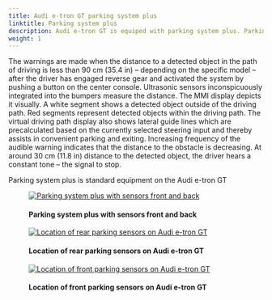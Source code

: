```yaml
---
title: Audi e-tron GT parking system plus
linktitle: Parking system plus
description: Audi e-tron GT is equiped with parking system plus. Parking system plus informs the driver, visually and audibly, about obstacles in front of and behind the vehicle.
weight: 1
---
```

<!-- markdownlint-disable MD033 -->
 The warnings are made when the distance to a detected object in the path of driving is less than 90 cm (35.4 in) – depending on the specific model – after the driver has engaged reverse gear and activated the system by pushing a button on the center console. Ultrasonic sensors inconspicuously integrated into the bumpers measure the distance. The MMI display depicts it visually. A white segment shows a detected object outside of the driving path. Red segments represent detected objects within the driving path. The virtual driving path display also shows lateral guide lines which are precalculated based on the currently selected steering input and thereby assists in convenient parking and exiting. Increasing frequency of the audible warning indicates that the distance to the obstacle is decreasing. At around 30 cm (11.8 in) distance to the detected object, the driver hears a constant tone – the signal to stop.

 Parking system plus is standard equipment on the Audi e-tron GT


<figure>
    <a href="https://media.electrichasgoneaudi.net/multimedia/models/e-tron-gt/technology/drivingassistance/parkingsystemplus/parkingsystemplus.jpg">
        <img src="https://media.electrichasgoneaudi.net/multimedia/models/e-tron-gt/technology/drivingassistance/parkingsystemplus/parkingsystempluss.jpg"
        alt="Parking system plus with sensors front and back" title="Parking system plus with sensors front and back">
    </a>
    <figcaption><h4>Parking system plus with sensors front and back</h4></figcaption>
</figure>

<figure>
    <a href="https://media.electrichasgoneaudi.net/multimedia/models/e-tron-gt/technology/drivingassistance/parkingsystemplus/sensorsrear.jpg">
        <img src="https://media.electrichasgoneaudi.net/multimedia/models/e-tron-gt/technology/drivingassistance/parkingsystemplus/sensorsrears.jpg"
        alt="Location of rear parking sensors on Audi e-tron GT" title="Location of rear parking sensors on Audi e-tron GT">
    </a>
    <figcaption><h4>Location of rear parking sensors on Audi e-tron GT</h4></figcaption>
</figure>

<figure>
    <a href="https://media.electrichasgoneaudi.net/multimedia/models/e-tron-gt/technology/drivingassistance/parkingsystemplus/frontsensors.jpg">
        <img src="https://media.electrichasgoneaudi.net/multimedia/models/e-tron-gt/technology/drivingassistance/parkingsystemplus/frontsensorss.jpg"
        alt="Location of front parking sensors on Audi e-tron GT" title="Location of front parking sensors on Audi e-tron GT">
    </a>
    <figcaption><h4>Location of front parking sensors on Audi e-tron GT</h4></figcaption>
</figure>
